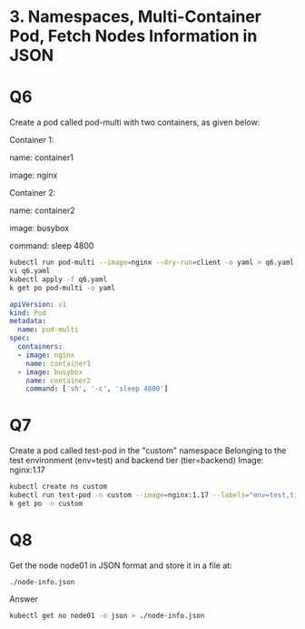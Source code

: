 # 3. Namespaces, Multi-Container Pod, Fetch Nodes Information in JSON

# Q6
Create a pod called pod-multi with two containers, as given below:

Container 1:

name: container1

image: nginx

Container 2:

name: container2

image: busybox

command: sleep 4800

```bash
kubectl run pod-multi --image=nginx --dry-run=client -o yaml > q6.yaml
vi q6.yaml
kubectl apply -f q6.yaml
k get po pod-multi -o yaml
```

```yaml
apiVersion: v1
kind: Pod
metadata:
  name: pod-multi
spec:
  containers:
  - image: nginx
    name: container1
  - image: busybox
    name: container2
    command: ['sh', '-c', 'sleep 4800']
```

# Q7

Create a pod called test-pod in the "custom" namespace
Belonging to the test environment (env=test) and backend tier (tier=backend)
Image: nginx:1.17



```bash
kubectl create ns custom
kubectl run test-pod -n custom --image=nginx:1.17 --labels="env=test,tier=backend"
k get po -n custom
```

# Q8

Get the node node01 in JSON format and store it in a file at:

```pgsql
./node-info.json
```
Answer

```bash
kubectl get no node01 -o json > ./node-info.json
```